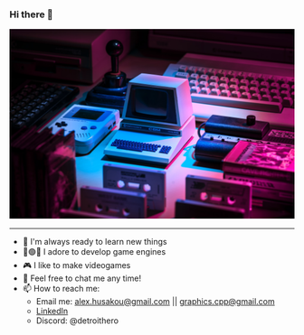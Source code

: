 ### Hi there 👋

![](./media/retro_gaming.jpg)

____

- 🔭 I'm always ready to learn new things
- 🔴🟢🔵 I adore to develop game engines
- 🎮 I like to make videogames
- 💬 Feel free to chat me any time!
- 📫 How to reach me:
  - Email me: alex.husakou@gmail.com || graphics.cpp@gmail.com
  - [LinkedIn](https://www.linkedin.com/in/aliaksandr-husakou/)
  - Discord:  @detroithero
